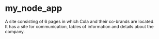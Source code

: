 # my_node_app
A site consisting of 6 pages in which Cola and their co-brands are located. It has a site for communication, tables of information and details about the company. 
